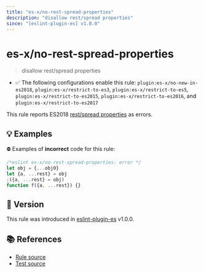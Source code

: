 ```yaml
---
title: "es-x/no-rest-spread-properties"
description: "disallow rest/spread properties"
since: "[eslint-plugin-es] v1.0.0"
---
```


# es-x/no-rest-spread-properties
> disallow rest/spread properties

- ✅ The following configurations enable this rule: `plugin:es-x/no-new-in-es2018`, `plugin:es-x/restrict-to-es3`, `plugin:es-x/restrict-to-es5`, `plugin:es-x/restrict-to-es2015`, `plugin:es-x/restrict-to-es2016`, and `plugin:es-x/restrict-to-es2017`

This rule reports ES2018 [rest/spread properties](https://github.com/tc39/proposal-object-rest-spread#readme) as errors.

## 💡 Examples

⛔ Examples of **incorrect** code for this rule:

<eslint-playground type="bad">

```js
/*eslint es-x/no-rest-spread-properties: error */
let obj = {...obj0}
let {a, ...rest} = obj
;({a, ...rest} = obj)
function f({a, ...rest}) {}
```

</eslint-playground>

## 🚀 Version

This rule was introduced in [eslint-plugin-es] v1.0.0.

[eslint-plugin-es]: https://github.com/mysticatea/eslint-plugin-es

## 📚 References

- [Rule source](https://github.com/eslint-community/eslint-plugin-es-x/blob/master/lib/rules/no-rest-spread-properties.js)
- [Test source](https://github.com/eslint-community/eslint-plugin-es-x/blob/master/tests/lib/rules/no-rest-spread-properties.js)

